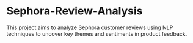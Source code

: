 # Sephora-Review-Analysis
This project aims to analyze Sephora customer reviews using NLP techniques to uncover key themes and sentiments in product feedback.
